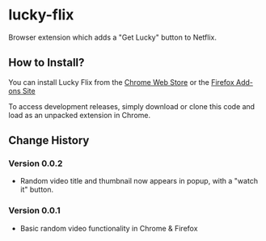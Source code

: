 lucky-flix
==========

Browser extension which adds a "Get Lucky" button to Netflix.

How to Install?
---------------

You can install Lucky Flix from the [Chrome Web Store](https://chrome.google.com/webstore/detail/lucky-flix/ohkaikelnphbioolgljkkeikpdhhijga) or the [Firefox Add-ons Site](https://addons.mozilla.org/en-US/firefox/addon/lucky-flix/)

To access development releases, simply download or clone this code and load as an unpacked extension in Chrome.

Change History
--------------

### Version 0.0.2

* Random video title and thumbnail now appears in popup, with a "watch it" button.

### Version 0.0.1

* Basic random video functionality in Chrome & Firefox


